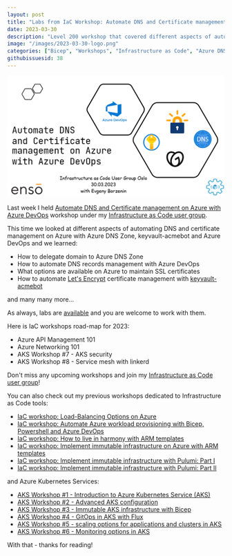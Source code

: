 ```yaml
---
layout: post
title: "Labs from IaC Workshop: Automate DNS and Certificate management on Azure with Azure DevOps"
date: 2023-03-30
description: "Level 200 workshop that covered different aspects of automating DNS and certificate management on Azure with Azure DNS Zone, keyvault-acmebot and Azure DevOps."
image: "/images/2023-03-30-logo.png"
categories: ["Bicep", "Workshops", "Infrastructure as Code", "Azure DNS Zone", "Azure App Services", "Azure KeyVault", "PowerShell", "Azure DevOps"]
githubissuesid: 38
---
```


![logo](/images/2023-03-30-logo.png)

Last week I held [Automate DNS and Certificate management on Azure with Azure DevOps](https://www.meetup.com/infrastructure-as-code-user-group-oslo/events/291966072) workshop under my [Infrastructure as Code user group](https://www.meetup.com/Infrastructure-As-Code-User-Group-Oslo).

This time we looked at different aspects of automating DNS and certificate management on Azure with Azure DNS Zone, keyvault-acmebot and Azure DevOps and we learned:

- How to delegate domain to Azure DNS Zone
- How to automate DNS records management with Azure DevOps
- What options are available on Azure to maintain SSL certificates
- How to automate [Let's Encrypt](https://letsencrypt.org/) certificate management with [keyvault-acmebot](https://github.com/shibayan/keyvault-acmebot)

and many many more...

As always, labs are [available](https://github.com/evgenyb/iac-workshops/tree/main/dns-and-ssl-management-on-azure-with-ado) and you are welcome to work with them.

Here is IaC workshops road-map for 2023:

- Azure API Management 101
- Azure Networking 101
- AKS Workshop #7 - AKS security
- AKS Workshop #8 - Service mesh with linkerd

Don't miss any upcoming workshops and join my [Infrastructure as Code user group](https://www.meetup.com/Infrastructure-As-Code-User-Group-Oslo)!

You can also check out my previous workshops dedicated to Infrastructure as Code tools:

- [IaC workshop: Load-Balancing Options on Azure](https://borzenin.com/azure-load-balancing-options-workshop-labs/)
- [IaC workshop: Automate Azure workload provisioning with Bicep, Powershell and Azure DevOps](https://borzenin.com/iac-with-azure-devops-workshop-labs/)
- [IaC workshop: How to live in harmony with ARM templates](https://borzenin.com/iac-ws1-labs/)
- [IaC workshop: Implement immutable infrastructure on Azure with ARM templates](https://borzenin.com/iac-ws2-labs/)
- [IaC workshop: Implement immutable infrastructure with Pulumi: Part I](https://borzenin.com/iac-ws3-labs/)
- [IaC workshop: Implement immutable infrastructure with Pulumi: Part II](https://borzenin.com/iac-ws4-labs/)

and Azure Kubernetes Services:

- [AKS Workshop #1 - Introduction to Azure Kubernetes Service (AKS)](https://borzenin.com/azure-kubernetes-service-aks-workshop-1-labs/)
- [AKS Workshop #2 - Advanced AKS configuration](https://borzenin.com/azure-kubernetes-service-aks-workshop-2-labs/)
- [AKS Workshop #3 - Immutable AKS infrastructure with Bicep](https://borzenin.com/azure-kubernetes-service-aks-workshop-3-labs/)
- [AKS Workshop #4 - GitOps in AKS with Flux](https://borzenin.com/azure-kubernetes-service-aks-workshop-4-labs/)
- [AKS Workshop #5 - scaling options for applications and clusters in AKS](https://borzenin.com/azure-kubernetes-service-aks-workshop-5-labs/)
- [AKS Workshop #6 - Monitoring options in AKS](https://borzenin.com/azure-aks-workshop-6-monitoring-options-aks-labs/)

With that - thanks for reading!
